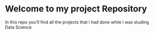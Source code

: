 # Welcome to my project Repository

In this repo you'll find all the projects that i had done while i was studing Data Science

